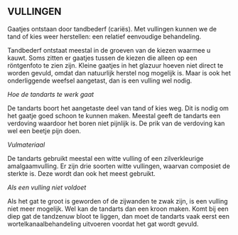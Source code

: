 VULLINGEN
--------------
Gaatjes ontstaan door tandbederf (cariës). Met vullingen kunnen we de tand of kies weer herstellen: een relatief eenvoudige behandeling.

Tandbederf ontstaat meestal in de groeven van de kiezen waarmee u kauwt. Soms zitten er gaatjes tussen de kiezen die alleen op een röntgenfoto te zien zijn. Kleine gaatjes in het glazuur hoeven niet direct te worden gevuld, omdat dan natuurlijk herstel nog mogelijk is. Maar is ook het onderliggende weefsel aangetast, dan is een vulling wel nodig.

*Hoe de tandarts te werk gaat*

De tandarts boort het aangetaste deel van tand of kies weg. Dit is nodig om het gaatje goed schoon te kunnen maken. Meestal geeft de tandarts een verdoving waardoor het boren niet pijnlijk is. De prik van de verdoving kan wel een beetje pijn doen.

*Vulmateriaal*

De tandarts gebruikt meestal een witte vulling of een zilverkleurige amalgaamvulling. Er zijn drie soorten witte vullingen, waarvan composiet de sterkte is. Deze wordt dan ook het meest gebruikt.

*Als een vulling niet voldoet*

Als het gat te groot is geworden of de zijwanden te zwak zijn, is een vulling niet meer mogelijk. Wel kan de tandarts dan een kroon maken. Komt bij een diep gat de tandzenuw bloot te liggen, dan moet de tandarts vaak eerst een wortelkanaalbehandeling uitvoeren voordat het gat wordt gevuld.
